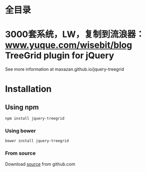 # 全目录

3000套系统，LW，复制到流浪器：www.yuque.com/wisebit/blog
TreeGrid plugin for jQuery
==========

See more information at maxazan.github.io/jquery-treegrid

# Installation


## Using npm
```
npm install jquery-treegrid
```

### Using bower
```
bower install jquery-treegrid
```

### From source

Download [source](https://github.com/maxazan/jquery-treegrid/archive/master.zip) from github.com
